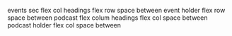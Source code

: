events sec flex col headings flex row space between event holder flex row space between
podcast flex colum headings flex col space between podcast holder flex col space between